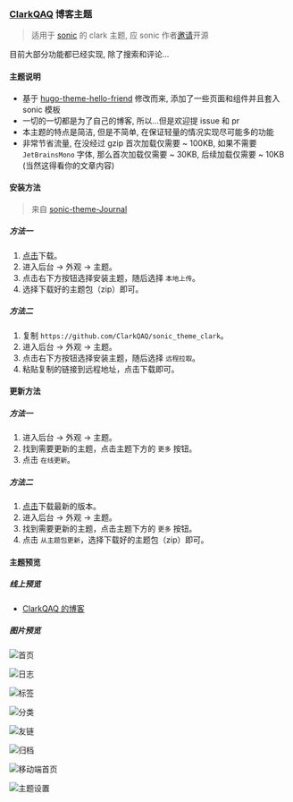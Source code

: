 ### [ClarkQAQ](https://clarkqwq.top) 博客主题

>  适用于 [sonic](https://github.com/go-sonic/sonic) 的 clark 主题, 应 sonic 作者[邀请](https://github.com/go-sonic/sonic/issues/233#issuecomment-1536356807)开源

目前大部分功能都已经实现, 除了搜索和评论...

#### 主题说明

- 基于 [hugo-theme-hello-friend](https://github.com/panr/hugo-theme-hello-friend) 修改而来, 添加了一些页面和组件并且套入 sonic 模板
- 一切的一切都是为了自己的博客, 所以...但是欢迎提 issue 和 pr
- 本主题的特点是简洁, 但是不简单, 在保证轻量的情况实现尽可能多的功能
- 非常节省流量, 在没经过 gzip 首次加载仅需要 ~ 100KB, 如果不需要 `JetBrainsMono` 字体, 那么首次加载仅需要 ~ 30KB, 后续加载仅需要 ~ 10KB (当然这得看你的文章内容)

#### 安装方法

> 来自 [sonic-theme-Journal](https://github.com/hooxuu/sonic-theme-Journal)

##### 方法一

1. [点击](https://github.com/ClarkQAQ/sonic_theme_clark/archive/master.zip)下载。
2. 进入后台 -> 外观 -> 主题。
3. 点击右下方按钮选择安装主题，随后选择 `本地上传`。
4. 选择下载好的主题包（zip）即可。

##### 方法二

1. 复制 `https://github.com/ClarkQAQ/sonic_theme_clark`。
2. 进入后台 -> 外观 -> 主题。
3. 点击右下方按钮选择安装主题，随后选择 `远程拉取`。
4. 粘贴复制的链接到远程地址，点击下载即可。

#### 更新方法

##### 方法一

1. 进入后台 -> 外观 -> 主题。
2. 找到需要更新的主题，点击主题下方的 `更多` 按钮。
3. 点击 `在线更新`。

##### 方法二

1. [点击](https://github.com/hooxuu/sonic-theme-Journal/archive/master.zip)下载最新的版本。
2. 进入后台 -> 外观 -> 主题。
3. 找到需要更新的主题，点击主题下方的 `更多` 按钮。
4. 点击 `从主题包更新`，选择下载好的主题包（zip）即可。

#### 主题预览


##### 线上预览

- [ClarkQAQ 的博客](https://clarkqwq.top)


##### 图片预览


![首页](https://media.githubusercontent.com/media/ClarkQAQ/ClarkQAQ/main/images_space/sonic_theme_clark/7.png)

![日志](https://media.githubusercontent.com/media/ClarkQAQ/ClarkQAQ/main/images_space/sonic_theme_clark/2.png)

![标签](https://media.githubusercontent.com/media/ClarkQAQ/ClarkQAQ/main/images_space/sonic_theme_clark/4.png)

![分类](https://media.githubusercontent.com/media/ClarkQAQ/ClarkQAQ/main/images_space/sonic_theme_clark/5.png)

![友链](https://media.githubusercontent.com/media/ClarkQAQ/ClarkQAQ/main/images_space/sonic_theme_clark/3.png)

![归档](https://media.githubusercontent.com/media/ClarkQAQ/ClarkQAQ/main/images_space/sonic_theme_clark/6.png)

![移动端首页](https://media.githubusercontent.com/media/ClarkQAQ/ClarkQAQ/main/images_space/sonic_theme_clark/8.png)

![主题设置](https://media.githubusercontent.com/media/ClarkQAQ/ClarkQAQ/main/images_space/sonic_theme_clark/1.png)